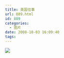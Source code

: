 ```yaml
---
title: 美国往事
url: 889.html
id: 889
categories:
  - 图片
date: 2008-10-03 16:09:40
tags:
---
```


![](http://photo.guolaijie.com/rooufer/attachments/month_0810/s200810416955.jpg)